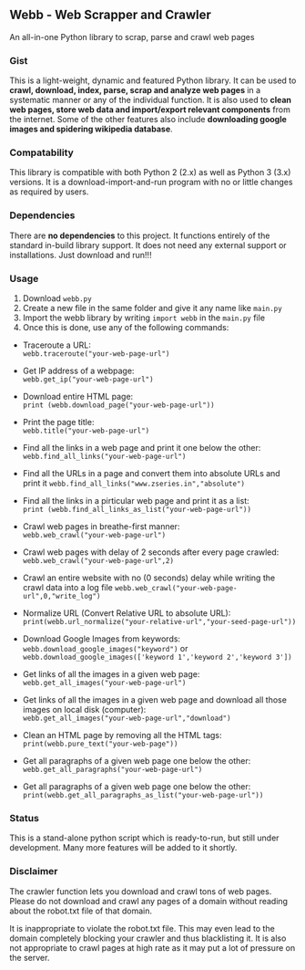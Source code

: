 ## Webb - Web Scrapper and Crawler
An all-in-one Python library to scrap, parse and crawl web pages

### Gist
This is a light-weight, dynamic and featured Python library. It can be used to **crawl, download, index, parse, scrap and analyze web pages** in a systematic manner or any of the individual function. It is also used to **clean web pages, store web data and import/export relevant components** from the internet. Some of the other features also include **downloading google images and spidering wikipedia database**.

### Compatability
This library is compatible with both Python 2 (2.x) as well as Python 3 (3.x) versions. It is a download-import-and-run program with no or little changes as required by users.

### Dependencies
There are **no dependencies** to this project. It functions entirely of the standard in-build library support. It does not need any external support or installations. Just download and run!!!

### Usage
1. Download `webb.py`
2. Create a new file in the same folder and give it any name like `main.py`
3. Import the webb library by writing `import webb` in the `main.py` file
4. Once this is done, use any of the following commands:

* Traceroute a URL:  
`webb.traceroute("your-web-page-url")`

* Get IP address of a webpage:  
`webb.get_ip("your-web-page-url")`

* Download entire HTML page:  
`print (webb.download_page("your-web-page-url"))`

* Print the page title:  
`webb.title("your-web-page-url")`

* Find all the links in a web page and print it one below the other:  
`webb.find_all_links("your-web-page-url")`

* Find all the URLs in a page and convert them into absolute URLs and print it
`webb.find_all_links("www.zseries.in","absolute")`

* Find all the links in a pirticular web page and print it as a list:  
`print (webb.find_all_links_as_list("your-web-page-url"))`

* Crawl web pages in breathe-first manner:  
`webb.web_crawl("your-web-page-url")`

* Crawl web pages with delay of 2 seconds after every page crawled:  
`webb.web_crawl("your-web-page-url",2)`

* Crawl an entire website with no (0 seconds) delay while writing the crawl data into a log file
`webb.web_crawl("your-web-page-url",0,"write_log")`

* Normalize URL (Convert Relative URL to absolute URL):  
`print(webb.url_normalize("your-relative-url","your-seed-page-url"))`

* Download Google Images from keywords:
`webb.download_google_images("keyword")`  or `webb.download_google_images(['keyword 1','keyword 2','keyword 3'])`

* Get links of all the images in a given web page:  
`webb.get_all_images("your-web-page-url")`

* Get links of all the images in a given web page and download all those images on local disk (computer):  
`webb.get_all_images("your-web-page-url","download")`

* Clean an HTML page by removing all the HTML tags:  
`print(webb.pure_text("your-web-page"))`

* Get all paragraphs of a given web page one below the other:  
`webb.get_all_paragraphs("your-web-page-url")`

* Get all paragraphs of a given web page one below the other:  
`print(webb.get_all_paragraphs_as_list("your-web-page-url"))`

### Status
This is a stand-alone python script which is ready-to-run, but still under development. Many more features will be added to it shortly.

### Disclaimer
The crawler function lets you download  and crawl tons of web pages. Please do not download and crawl any pages of a domain without reading about the robot.txt file of that domain. 

It is inappropriate to violate the robot.txt file. This may even lead to the domain completely blocking your crawler and thus blacklisting it. It is also not appropriate to crawl pages at high rate as it may put a lot of pressure on the server.
